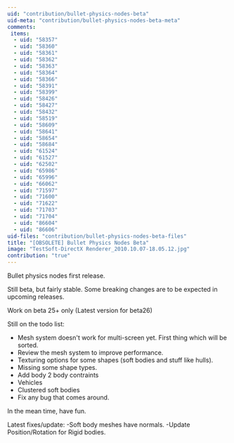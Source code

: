 ```yaml
---
uid: "contribution/bullet-physics-nodes-beta"
uid-meta: "contribution/bullet-physics-nodes-beta-meta"
comments: 
 items: 
  - uid: "58357"
  - uid: "58360"
  - uid: "58361"
  - uid: "58362"
  - uid: "58363"
  - uid: "58364"
  - uid: "58366"
  - uid: "58391"
  - uid: "58399"
  - uid: "58426"
  - uid: "58427"
  - uid: "58432"
  - uid: "58519"
  - uid: "58609"
  - uid: "58641"
  - uid: "58654"
  - uid: "58684"
  - uid: "61524"
  - uid: "61527"
  - uid: "62502"
  - uid: "65986"
  - uid: "65996"
  - uid: "66062"
  - uid: "71597"
  - uid: "71600"
  - uid: "71622"
  - uid: "71703"
  - uid: "71704"
  - uid: "86604"
  - uid: "86606"
uid-files: "contribution/bullet-physics-nodes-beta-files"
title: "[OBSOLETE] Bullet Physics Nodes Beta"
image: "TestSoft-DirectX Renderer_2010.10.07-18.05.12.jpg"
contribution: "true"
---
```


Bullet physics nodes first release.

Still beta, but fairly stable. Some breaking changes are to be expected in upcoming releases.

Work on beta 25+ only (Latest version for beta26)

Still on the todo list:
* Mesh system doesn't work for multi-screen yet. First thing which will be sorted.
* Review the mesh system to improve performance.
* Texturing options for some shapes (soft bodies and stuff like hulls).
* Missing some shape types.
* Add body 2 body contraints
* Vehicles
* Clustered soft bodies
* Fix any bug that comes around.

In the mean time, have fun.

Latest fixes/update:
-Soft body meshes have normals.
-Update Position/Rotation for Rigid bodies.